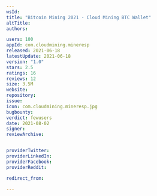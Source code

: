 ```yaml
---
wsId: 
title: "Bitcoin Mining 2021 - Cloud Mining BTC Wallet"
altTitle: 
authors:

users: 100
appId: com.cloudmining.mineresp
released: 2021-06-18
latestUpdate: 2021-06-18
version: "1.0"
stars: 2.5
ratings: 16
reviews: 12
size: 3.5M
website: 
repository: 
issue: 
icon: com.cloudmining.mineresp.jpg
bugbounty: 
verdict: fewusers
date: 2021-08-02
signer: 
reviewArchive:


providerTwitter: 
providerLinkedIn: 
providerFacebook: 
providerReddit: 

redirect_from:

---
```



